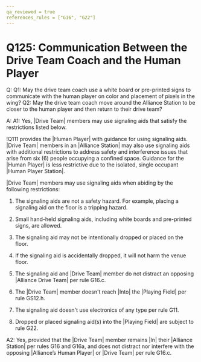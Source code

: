 ```yaml
---
qa_reviewed = true
references_rules = ["G16", "G22"]
---
```


# Q125: Communication Between the Drive Team Coach and the Human Player

Q: Q1: May the drive team coach use a white board or pre-printed signs to communicate with the human player on color and placement of pixels in the wing?
Q2: May the drive team coach move around the Alliance Station to be closer to the human player and then return to their drive team?

A: A1: Yes, |Drive Team| members may use signaling aids that satisfy the restrictions listed below. 

!Q111 provides the |Human Player| with guidance for using signaling aids. |Drive Team| members in an |Alliance Station| may also use signaling aids with additional restrictions to address safety and interference issues that arise from six (6) people occupying a confined space. Guidance for the |Human Player| is less restrictive due to the isolated, single occupant |Human Player Station|.

|Drive Team| members may use signaling aids when abiding by the following restrictions:

1) The signaling aids are not a safety hazard. For example, placing a signaling aid on the floor is a tripping hazard.

2) Small hand-held signaling aids, including white boards and pre-printed signs, are allowed.

3) The signaling aid may not be intentionally dropped or placed on the floor.

4) If the signaling aid is accidentally dropped, it will not harm the venue floor. 

5) The signaling aid and |Drive Team| member do not distract an opposing |Alliance Drive Team| per rule G16.c.

6) The |Drive Team| member doesn't reach |Into| the |Playing Field| per rule GS12.h.

7) The signaling aid doesn't use electronics of any type per rule G11.

8) Dropped or placed signaling aid(s) into the |Playing Field| are subject to rule G22.

A2: Yes, provided that the |Drive Team| member remains |In| their |Alliance Station| per rules G16 and G16a, and does not distract nor interfere with the opposing |Alliance’s Human Player| or |Drive Team| per rule G16.c.